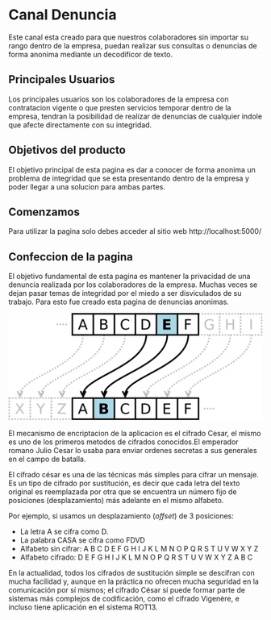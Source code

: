 # Canal Denuncia
Este canal esta creado para que nuestros colaboradores sin importar
su rango dentro de la empresa, puedan realizar sus consultas o
denuncias de forma anonima mediante un decodificor de texto.

## Principales Usuarios

Los principales usuarios son los colaboradores de la empresa con contratacion vigente o que presten servicios temporar dentro de la empresa, tendran la posibilidad de realizar de denuncias de cualquier indole que afecte directamente con su integridad.

## Objetivos del producto

El objetivo principal de esta pagina es dar a conocer de forma anonima un problema de integridad que se esta presentando dentro de la empresa y poder llegar a una solucion para ambas partes.

## Comenzamos
 Para utilizar la pagina solo debes acceder al sitio web http://localhost:5000/

## Confeccion de la pagina

El objetivo fundamental de esta pagina es mantener la privacidad de una denuncia realizada por los colaboradores de la empresa. Muchas veces se dejan pasar temas de integridad por el miedo a ser disviculados de su trabajo. Para esto fue creado esta pagina de denuncias anonimas.



![](src/imagenes/imagenes_2/cipher.png)

El mecanismo de encriptacion de la aplicacion es el cifrado Cesar, el mismo es uno de los primeros metodos de cifrados conocidos.El emperador romano Julio Cesar lo usaba para enviar ordenes secretas a sus generales en el campo de batalla.


El cifrado césar es una de las técnicas más simples para cifrar un mensaje. Es
un tipo de cifrado por sustitución, es decir que cada letra del texto original
es reemplazada por otra que se encuentra un número fijo de posiciones
(desplazamiento) más adelante en el mismo alfabeto.

Por ejemplo, si usamos un desplazamiento (_offset_) de 3 posiciones:

* La letra A se cifra como D.
* La palabra CASA se cifra como FDVD
* Alfabeto sin cifrar: A B C D E F G H I J K L M N O P Q R S T U V W X Y Z
* Alfabeto cifrado: D E F G H I J K L M N O P Q R S T U V W X Y Z A B C

En la actualidad, todos los cifrados de sustitución simple se descifran con
mucha facilidad y, aunque en la práctica no ofrecen mucha seguridad en la
comunicación por sí mismos; el cifrado César sí puede formar parte de sistemas
más complejos de codificación, como el cifrado Vigenère, e incluso tiene
aplicación en el sistema ROT13.



